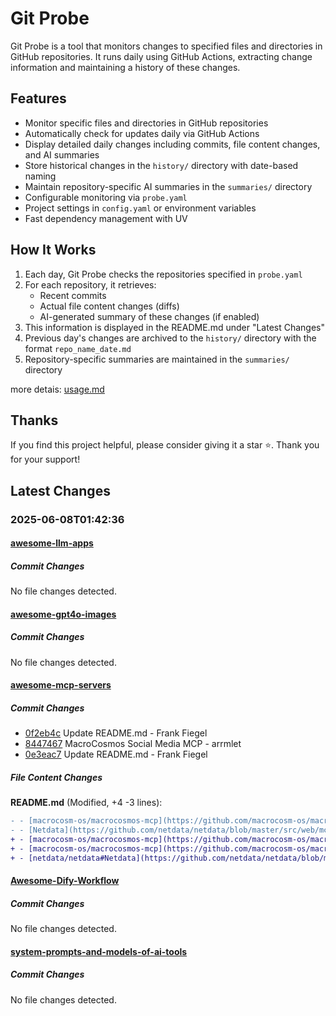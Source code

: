 # Git Probe

Git Probe is a tool that monitors changes to specified files and directories in GitHub repositories. It runs daily using GitHub Actions, extracting change information and maintaining a history of these changes.

## Features

- Monitor specific files and directories in GitHub repositories
- Automatically check for updates daily via GitHub Actions
- Display detailed daily changes including commits, file content changes, and AI summaries
- Store historical changes in the `history/` directory with date-based naming
- Maintain repository-specific AI summaries in the `summaries/` directory
- Configurable monitoring via `probe.yaml`
- Project settings in `config.yaml` or environment variables
- Fast dependency management with UV

## How It Works

1. Each day, Git Probe checks the repositories specified in `probe.yaml`
2. For each repository, it retrieves:
   - Recent commits
   - Actual file content changes (diffs)
   - AI-generated summary of these changes (if enabled)
3. This information is displayed in the README.md under "Latest Changes"
4. Previous day's changes are archived to the `history/` directory with the format `repo_name_date.md`
5. Repository-specific summaries are maintained in the `summaries/` directory

more detais: [usage.md](usage.md)

## Thanks

If you find this project helpful, please consider giving it a star ⭐️. Thank you for your support!


## Latest Changes

### 2025-06-08T01:42:36

#### [awesome-llm-apps](https://github.com/Shubhamsaboo/awesome-llm-apps)

##### Commit Changes

No file changes detected.

#### [awesome-gpt4o-images](https://github.com/jamez-bondos/awesome-gpt4o-images)

##### Commit Changes

No file changes detected.

#### [awesome-mcp-servers](https://github.com/punkpeye/awesome-mcp-servers)

##### Commit Changes

- [0f2eb4c](https://github.com/punkpeye/awesome-mcp-servers/commit/0f2eb4c764a8403d6379bff61b319102adfa360a) Update README.md - Frank Fiegel
- [8447467](https://github.com/punkpeye/awesome-mcp-servers/commit/84474675c8764036fc9f28e53992479583a02582) MacroCosmos Social Media MCP - arrmlet
- [0e3eac7](https://github.com/punkpeye/awesome-mcp-servers/commit/0e3eac7deb30c2b5e978b0034b64c4aed5a941e2) Update README.md - Frank Fiegel


##### File Content Changes

**README.md** (Modified, +4 -3 lines):

```diff
- - [macrocosm-os/macrocosmos-mcp](https://github.com/macrocosm-os/macrocosmos-mcp) - 🐍 ☁️ Access real-time X/Reddit/YouTube data directly in your LLM applications  with search phrases, users, and date filtering.
- - [Netdata](https://github.com/netdata/netdata/blob/master/src/web/mcp/README.md) 🎖️ 🏠 ☁️ 📟 🍎 🪟 🐧 - Discovery, exploration, reporting and root cause analysis using all observability data, including metrics, logs, systems, containers, processes, and network connections
+ - [macrocosm-os/macrocosmos-mcp](https://github.com/macrocosm-os/macrocosmos-mcp) - 🎖️ 🐍 ☁️ Access real-time X/Reddit/YouTube data directly in your LLM applications  with search phrases, users, and date filtering.
+ - [macrocosm-os/macrocosmos-mcp](https://github.com/macrocosm-os/macrocosmos-mcp) - 🐍 ☁️ Access real-time X/Reddit/YouTube data directly in your LLM applications  with search phrases, users, and date filtering.
+ - [netdata/netdata#Netdata](https://github.com/netdata/netdata/blob/master/src/web/mcp/README.md) 🎖️ 🏠 ☁️ 📟 🍎 🪟 🐧 - Discovery, exploration, reporting and root cause analysis using all observability data, including metrics, logs, systems, containers, processes, and network connections
```



#### [Awesome-Dify-Workflow](https://github.com/svcvit/Awesome-Dify-Workflow)

##### Commit Changes

No file changes detected.

#### [system-prompts-and-models-of-ai-tools](https://github.com/x1xhlol/system-prompts-and-models-of-ai-tools)

##### Commit Changes

No file changes detected.

